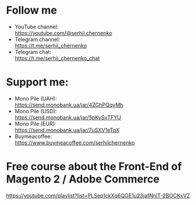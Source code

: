 # Follow me<br/>
- YouTube channel:<br/>
https://youtube.com/@serhii.chernenko
- Telegram channel:<br/>
https://t.me/serhii_chernenko
- Telegram chat:<br/>
https://t.me/serhii_chernenko_chat

# Support me:<br/>
- Mono Pile (UAH):<br/>
https://send.monobank.ua/jar/4ZGhPQqyMh
- Mono Pile (USD):<br/>
https://send.monobank.ua/jar/5pKvSvTFYU
- Mono Pile (EUR):<br/>
https://send.monobank.ua/jar/7uSXV1eTpX
- Buymeacoffee:<br/>
https://www.buymeacoffee.com/serhiichernenko

# Free course about the Front-End of Magento 2 / Adobe Commerce
https://youtube.com/playlist?list=PLSep1ckXq6QGE1u23jafNnlT-2BOCKxVZ

